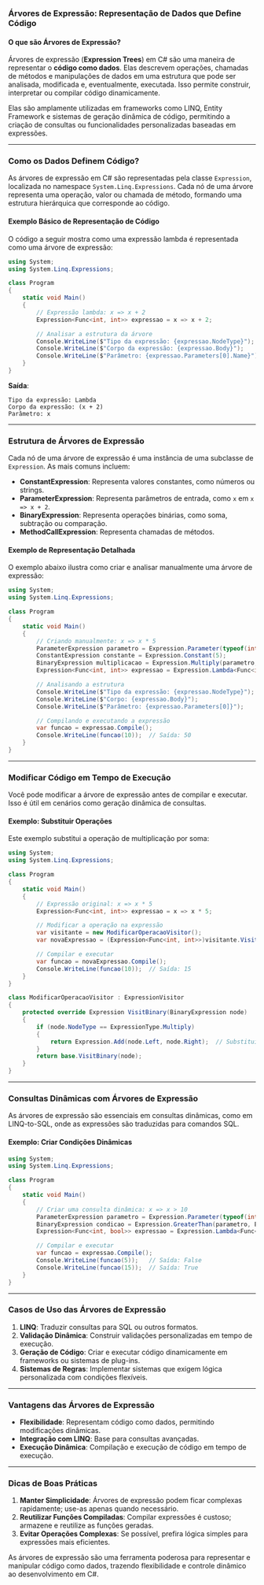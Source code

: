 ### Árvores de Expressão: Representação de Dados que Define Código

#### O que são Árvores de Expressão?
Árvores de expressão (**Expression Trees**) em C# são uma maneira de representar o **código como dados**. Elas descrevem operações, chamadas de métodos e manipulações de dados em uma estrutura que pode ser analisada, modificada e, eventualmente, executada. Isso permite construir, interpretar ou compilar código dinamicamente.

Elas são amplamente utilizadas em frameworks como LINQ, Entity Framework e sistemas de geração dinâmica de código, permitindo a criação de consultas ou funcionalidades personalizadas baseadas em expressões.

---

### Como os Dados Definem Código?
As árvores de expressão em C# são representadas pela classe `Expression`, localizada no namespace `System.Linq.Expressions`. Cada nó de uma árvore representa uma operação, valor ou chamada de método, formando uma estrutura hierárquica que corresponde ao código.

#### Exemplo Básico de Representação de Código
O código a seguir mostra como uma expressão lambda é representada como uma árvore de expressão:

```csharp
using System;
using System.Linq.Expressions;

class Program
{
    static void Main()
    {
        // Expressão lambda: x => x + 2
        Expression<Func<int, int>> expressao = x => x + 2;

        // Analisar a estrutura da árvore
        Console.WriteLine($"Tipo da expressão: {expressao.NodeType}");       // Saída: Lambda
        Console.WriteLine($"Corpo da expressão: {expressao.Body}");         // Saída: (x + 2)
        Console.WriteLine($"Parâmetro: {expressao.Parameters[0].Name}");   // Saída: x
    }
}
```

**Saída**:
```
Tipo da expressão: Lambda
Corpo da expressão: (x + 2)
Parâmetro: x
```

---

### Estrutura de Árvores de Expressão
Cada nó de uma árvore de expressão é uma instância de uma subclasse de `Expression`. As mais comuns incluem:
- **ConstantExpression**: Representa valores constantes, como números ou strings.
- **ParameterExpression**: Representa parâmetros de entrada, como `x` em `x => x + 2`.
- **BinaryExpression**: Representa operações binárias, como soma, subtração ou comparação.
- **MethodCallExpression**: Representa chamadas de métodos.

#### Exemplo de Representação Detalhada
O exemplo abaixo ilustra como criar e analisar manualmente uma árvore de expressão:

```csharp
using System;
using System.Linq.Expressions;

class Program
{
    static void Main()
    {
        // Criando manualmente: x => x * 5
        ParameterExpression parametro = Expression.Parameter(typeof(int), "x");
        ConstantExpression constante = Expression.Constant(5);
        BinaryExpression multiplicacao = Expression.Multiply(parametro, constante);
        Expression<Func<int, int>> expressao = Expression.Lambda<Func<int, int>>(multiplicacao, parametro);

        // Analisando a estrutura
        Console.WriteLine($"Tipo da expressão: {expressao.NodeType}");  // Saída: Lambda
        Console.WriteLine($"Corpo: {expressao.Body}");                 // Saída: (x * 5)
        Console.WriteLine($"Parâmetro: {expressao.Parameters[0]}");    // Saída: x

        // Compilando e executando a expressão
        var funcao = expressao.Compile();
        Console.WriteLine(funcao(10));  // Saída: 50
    }
}
```

---

### Modificar Código em Tempo de Execução
Você pode modificar a árvore de expressão antes de compilar e executar. Isso é útil em cenários como geração dinâmica de consultas.

#### Exemplo: Substituir Operações
Este exemplo substitui a operação de multiplicação por soma:

```csharp
using System;
using System.Linq.Expressions;

class Program
{
    static void Main()
    {
        // Expressão original: x => x * 5
        Expression<Func<int, int>> expressao = x => x * 5;

        // Modificar a operação na expressão
        var visitante = new ModificarOperacaoVisitor();
        var novaExpressao = (Expression<Func<int, int>>)visitante.Visit(expressao);

        // Compilar e executar
        var funcao = novaExpressao.Compile();
        Console.WriteLine(funcao(10));  // Saída: 15
    }
}

class ModificarOperacaoVisitor : ExpressionVisitor
{
    protected override Expression VisitBinary(BinaryExpression node)
    {
        if (node.NodeType == ExpressionType.Multiply)
        {
            return Expression.Add(node.Left, node.Right);  // Substitui multiplicação por soma
        }
        return base.VisitBinary(node);
    }
}
```

---

### Consultas Dinâmicas com Árvores de Expressão
As árvores de expressão são essenciais em consultas dinâmicas, como em LINQ-to-SQL, onde as expressões são traduzidas para comandos SQL.

#### Exemplo: Criar Condições Dinâmicas
```csharp
using System;
using System.Linq.Expressions;

class Program
{
    static void Main()
    {
        // Criar uma consulta dinâmica: x => x > 10
        ParameterExpression parametro = Expression.Parameter(typeof(int), "x");
        BinaryExpression condicao = Expression.GreaterThan(parametro, Expression.Constant(10));
        Expression<Func<int, bool>> expressao = Expression.Lambda<Func<int, bool>>(condicao, parametro);

        // Compilar e executar
        var funcao = expressao.Compile();
        Console.WriteLine(funcao(5));   // Saída: False
        Console.WriteLine(funcao(15));  // Saída: True
    }
}
```

---

### Casos de Uso das Árvores de Expressão
1. **LINQ**: Traduzir consultas para SQL ou outros formatos.
2. **Validação Dinâmica**: Construir validações personalizadas em tempo de execução.
3. **Geração de Código**: Criar e executar código dinamicamente em frameworks ou sistemas de plug-ins.
4. **Sistemas de Regras**: Implementar sistemas que exigem lógica personalizada com condições flexíveis.

---

### Vantagens das Árvores de Expressão
- **Flexibilidade**: Representam código como dados, permitindo modificações dinâmicas.
- **Integração com LINQ**: Base para consultas avançadas.
- **Execução Dinâmica**: Compilação e execução de código em tempo de execução.

---

### Dicas de Boas Práticas
1. **Manter Simplicidade**: Árvores de expressão podem ficar complexas rapidamente; use-as apenas quando necessário.
2. **Reutilizar Funções Compiladas**: Compilar expressões é custoso; armazene e reutilize as funções geradas.
3. **Evitar Operações Complexas**: Se possível, prefira lógica simples para expressões mais eficientes.

As árvores de expressão são uma ferramenta poderosa para representar e manipular código como dados, trazendo flexibilidade e controle dinâmico ao desenvolvimento em C#.